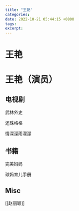 ```yaml
---
title: "王艳"
categories: 
date: 2022-10-21 05:44:15 +0800
tags: 
excerpt: 
---
```




# 王艳






# 王艳（演员）

## 电视剧

武林外史

还珠格格

情深深雨濛濛

## 书籍

完美妈妈

球妈育儿手册

## Misc

[[赵丽颖]]


